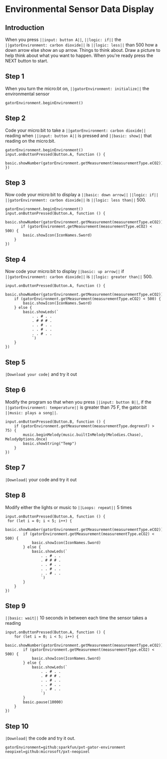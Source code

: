 # Environmental Sensor Data Display

## Introduction
When you press ``||input: button A||``, ``||logic: if||`` the ``||gatorEnvironment: carbon dioxide||`` is ``||logic: less||`` than 500 how a down arrow else show an up arrow. Things to think about. Draw a picture to help think about what you want to happen. When you're ready press the NEXT button to start.

## Step 1
When you turn the micro:bt on, ``||gatorEnvironment: initialize||`` the environmental sensor

```blocks
gatorEnvironment.beginEnvironment()
```

## Step 2 
Code your micro:bit to take a ``||gatorEnvironment: carbon dioxide||`` reading when ``||input: button A||`` is pressed and ``||basic: show||`` that reading on the micro:bit. 

```blocks
gatorEnvironment.beginEnvironment()
input.onButtonPressed(Button.A, function () {
    basic.showNumber(gatorEnvironment.getMeasurement(measurementType.eCO2))
})
```

## Step 3
Now code your micro:bit to display a ``||basic: down arrow||`` ``||logic: if||``  ``||gatorEnvironment: carbon dioxide||`` 
is ``||logic: less than||`` 500.

```blocks
gatorEnvironment.beginEnvironment()
input.onButtonPressed(Button.A, function () {
       basic.showNumber(gatorEnvironment.getMeasurement(measurementType.eCO2)) 
       if (gatorEnvironment.getMeasurement(measurementType.eCO2) < 500) {
        basic.showIcon(IconNames.Sword)
    }
})
```

## Step 4
Now code your micro:bit to display ``||basic: up arrow||`` if  ``||gatorEnvironment: carbon dioxide||`` 
is ``||logic: greater than||`` 500.  


```blocks
input.onButtonPressed(Button.A, function () {
    basic.showNumber(gatorEnvironment.getMeasurement(measurementType.eCO2))
    if (gatorEnvironment.getMeasurement(measurementType.eCO2) < 500) {
        basic.showIcon(IconNames.Sword)
    } else {
        basic.showLeds(`
            . . # . .
            . # # # .
            . . # . .
            . . # . .
            . . # . .
            `)
    }
})
```
## Step 5
``|Download your code|`` and try it out

## Step 6
Modify the program so that when you press ``||input: button B||``, 
if the ``||gatorEnvironment: temperature||`` is greater than 75 F, 
the gator:bit ``||music: plays a song||``. 

```blocks
input.onButtonPressed(Button.B, function () {
    if (gatorEnvironment.getMeasurement(measurementType.degreesF) > 75) {
        music.beginMelody(music.builtInMelody(Melodies.Chase), MelodyOptions.Once)
        basic.showString("Temp")
    }
})
```

## Step 7
``|Download|`` your code and try it out

## Step 8
Modify either the lights or music to ``||Loops: repeat||`` 5 times

```blocks
input.onButtonPressed(Button.A, function () {
 for (let i = 0; i < 5; i++) {
        basic.showNumber(gatorEnvironment.getMeasurement(measurementType.eCO2))
        if (gatorEnvironment.getMeasurement(measurementType.eCO2) < 500) {
            basic.showIcon(IconNames.Sword)
        } else {
            basic.showLeds(`
                . . # . .
                . # # # .
                . . # . .
                . . # . .
                . . # . .
                `)
        }
    }
})
```

## Step 9
``||basic: wait||`` 10 seconds in between each time the sensor takes a reading

```blocks
input.onButtonPressed(Button.A, function () {
    for (let i = 0; i < 5; i++) {
        basic.showNumber(gatorEnvironment.getMeasurement(measurementType.eCO2))
        if (gatorEnvironment.getMeasurement(measurementType.eCO2) < 500) {
            basic.showIcon(IconNames.Sword)
        } else {
            basic.showLeds(`
                . . # . .
                . # # # .
                . . # . .
                . . # . .
                . . # . .
                `)
        }
        basic.pause(10000)
    }
})
```
## Step 10
``|Download|`` the code and try it out.


```package
gatorEnvironment=github:sparkfun/pxt-gator-environment
neopixel=github:microsoft/pxt-neopixel
```






